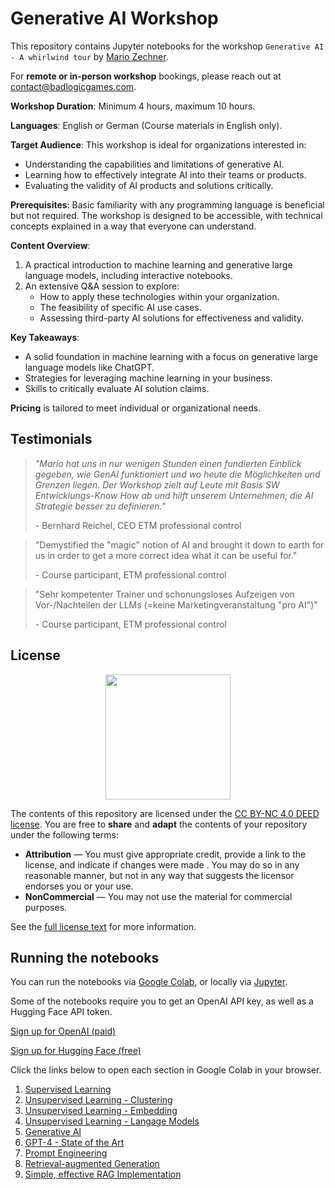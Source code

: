 # Generative AI Workshop

This repository contains Jupyter notebooks for the workshop `Generative AI - A whirlwind tour` by [Mario Zechner](https://mariozechner.at).

For **remote or in-person workshop** bookings, please reach out at contact@badlogicgames.com.

**Workshop Duration**: Minimum 4 hours, maximum 10 hours.

**Languages**: English or German (Course materials in English only).

**Target Audience**: This workshop is ideal for organizations interested in:

- Understanding the capabilities and limitations of generative AI.
- Learning how to effectively integrate AI into their teams or products.
- Evaluating the validity of AI products and solutions critically.

**Prerequisites**: Basic familiarity with any programming language is beneficial but not required. The workshop is designed to be accessible, with technical concepts explained in a way that everyone can understand.

**Content Overview**:

1. A practical introduction to machine learning and generative large language models, including interactive notebooks.
2. An extensive Q&A session to explore:
   - How to apply these technologies within your organization.
   - The feasibility of specific AI use cases.
   - Assessing third-party AI solutions for effectiveness and validity.

**Key Takeaways**:

- A solid foundation in machine learning with a focus on generative large language models like ChatGPT.
- Strategies for leveraging machine learning in your business.
- Skills to critically evaluate AI solution claims.

**Pricing** is tailored to meet individual or organizational needs.

## Testimonials

> _"Mario hat uns in nur wenigen Stunden einen fundierten Einblick gegeben, wie GenAI funktioniert und wo heute die Möglichkeiten und Grenzen liegen. Der Workshop zielt auf Leute mit Basis SW Entwicklungs-Know How ab und hilft unserem Unternehmen, die AI Strategie besser zu definieren."_
>
> \- Bernhard Reichel, CEO ETM professional control

> "Demystified the "magic" notion of AI and brought it down to earth for us in order to get a more correct idea what it can be useful for."
>
> \- Course participant, ETM professional control

> "Sehr kompetenter Trainer und schonungsloses Aufzeigen von Vor-/Nachteilen der LLMs (=keine Marketingveranstaltung "pro AI")"
>
> \- Course participant, ETM professional control

## License

<center><img src="https://upload.wikimedia.org/wikipedia/commons/thumb/d/d3/Cc_by-nc_icon.svg/2880px-Cc_by-nc_icon.svg.png" width=200></center>

The contents of this repository are licensed under the [CC BY-NC 4.0 DEED license](https://creativecommons.org/licenses/by-nc/4.0/deed.en).
You are free to **share** and **adapt** the contents of your repository under the following terms:

- **Attribution** — You must give appropriate credit, provide a link to the license, and indicate if changes were made . You may do so in any reasonable manner, but not in any way that suggests the licensor endorses you or your use.
- **NonCommercial** — You may not use the material for commercial purposes.

See the [full license text](https://creativecommons.org/licenses/by-nc/4.0/deed.en) for more information.

## Running the notebooks

You can run the notebooks via [Google Colab](https://colab.research.google.com/), or locally via [Jupyter](https://jupyter.org/).

Some of the notebooks require you to get an OpenAI API key, as well as a Hugging Face API token.

[Sign up for OpenAI (paid)](https://platform.openai.com/signup)

[Sign up for Hugging Face (free)](https://huggingface.co/join)

Click the links below to open each section in Google Colab in your browser.

1. [Supervised Learning](https://colab.research.google.com/github/badlogic/genai-workshop/blob/main/01_supervised_learning.ipynb)
2. [Unsupervised Learning - Clustering](https://colab.research.google.com/github/badlogic/genai-workshop/blob/main/02_unsupervised_learning_clustering.ipynb)
3. [Unsupervised Learning - Embedding](https://colab.research.google.com/github/badlogic/genai-workshop/blob/main/03_unsupervised_learning_embeddings.ipynb)
4. [Unsupervised Learning - Langage Models](https://colab.research.google.com/github/badlogic/genai-workshop/blob/main/04_unsupervised_learning_language_models.ipynb)
5. [Generative AI](https://colab.research.google.com/github/badlogic/genai-workshop/blob/main/05_generative_ai.ipynb)
6. [GPT-4 - State of the Art](https://colab.research.google.com/github/badlogic/genai-workshop/blob/main/06_state_of_the_art.ipynb)
7. [Prompt Engineering](https://colab.research.google.com/github/badlogic/genai-workshop/blob/main/07_prompt_engineering.ipynb)
8. [Retrieval-augmented Generation](https://colab.research.google.com/github/badlogic/genai-workshop/blob/main/08_retrieval_augemented_generation.ipynb)
9. [Simple, effective RAG Implementation](https://colab.research.google.com/github/badlogic/genai-workshop/blob/main/09_simple_rag.ipynb)
